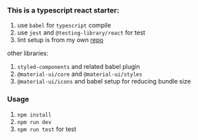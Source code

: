 ### This is a typescript react starter:
1. use `babel` for `typescript` compile
1. use `jest` and `@testing-library/react` for test
1. lint setup is from my own [repo](https://github.com/XHMM/my-config-files)

other libraries:
1. `styled-components` and related babel plugin
1. `@material-ui/core` and `@material-ui/styles`
1. `@material-ui/icons` and babel setup for reducing bundle size

### Usage
1. `npm install`
1. `npm run dev`
1. `npm run test` for test
